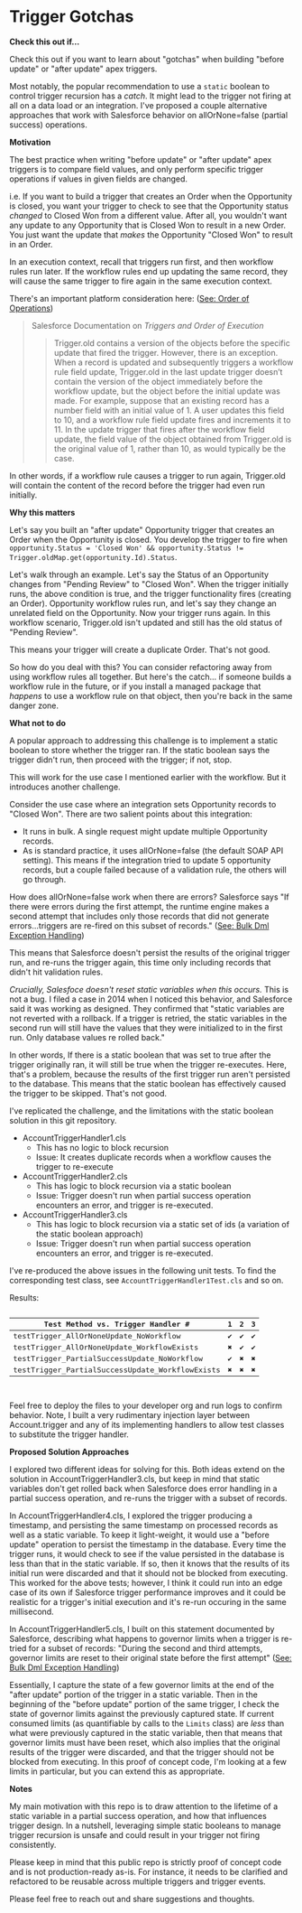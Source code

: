 # Trigger Gotchas

**Check this out if...**

Check this out if you want to learn about "gotchas" when building "before update" or "after update" apex triggers. 

Most notably, the popular recommendation to use a `static` boolean to control trigger recursion has a *catch*. It might lead to the trigger not firing at all on a data load or an integration. I've proposed a couple alternative approaches that work with Salesforce behavior on allOrNone=false (partial success) operations.

**Motivation**

The best practice when writing "before update" or "after update" apex triggers is to compare field values, and only perform specific trigger operations if values in given fields are changed.

i.e. If you want to build a trigger that creates an Order when the Opportunity is closed, you want your trigger to check to see that the Opportunity status *changed* to Closed Won from a different value.  After all, you wouldn't want any update to any Opportunity that is Closed Won to result in a new Order. You just want the update that *makes* the Opportunity "Closed Won" to result in an Order.

In an execution context, recall that triggers run first, and then workflow rules run later. If the workflow rules end up updating the same record, they will cause the same trigger to fire again in the same execution context.

There's an important platform consideration here: ([See: Order of Operations]) 

> Salesforce Documentation on *Triggers and Order of Execution*
>> Trigger.old contains a version of the objects before the specific update that fired the trigger. However, there is an exception. When a record is updated and subsequently triggers a workflow rule field update, Trigger.old in the last update trigger doesn’t contain the version of the object immediately before the workflow update, but the object before the initial update was made. For example, suppose that an existing record has a number field with an initial value of 1. A user updates this field to 10, and a workflow rule field update fires and increments it to 11. In the update trigger that fires after the workflow field update, the field value of the object obtained from Trigger.old is the original value of 1, rather than 10, as would typically be the case. 

In other words, if a workflow rule causes a trigger to run again, Trigger.old will contain the content of the record before the trigger had even run initially.

**Why this matters**

Let's say you built an "after update" Opportunity trigger that creates an Order when the Opportunity is closed. You develop the trigger to fire when `opportunity.Status = 'Closed Won' && opportunity.Status != Trigger.oldMap.get(opportunity.Id).Status`. 

Let's walk through an example. Let's say the Status of an Opportunity changes from "Pending Review" to "Closed Won". When the trigger initially runs, the above condition is true, and the trigger functionality fires (creating an Order). Opportunity workflow rules run, and let's say they change an unrelated field on the Opportunity. Now your trigger runs again. In this workflow scenario, Trigger.old isn't updated and still has the old status of "Pending Review".

This means your trigger will create a duplicate Order. That's not good.

So how do you deal with this? You can consider refactoring away from using workflow rules all together. But here's the catch... if someone builds a workflow rule in the future, or if you install a managed package that *happens* to use a workflow rule on that object, then you're back in the same danger zone.

**What not to do**

A popular approach to addressing this challenge is to implement a static boolean to store whether the trigger ran. If the static boolean says the trigger didn't run, then proceed with the trigger; if not, stop. 

This will work for the use case I mentioned earlier with the workflow. But it introduces another challenge.

Consider the use case where an integration sets Opportunity records to "Closed Won". There are two salient points about this integration:
* It runs in bulk. A single request might update multiple Opportunity records.
* As is standard practice, it uses allOrNone=false (the default SOAP API setting). This means if the integration tried to update 5 opportunity records, but a couple failed because of a validation rule, the others will go through.

How does allOrNone=false work when there are errors? Salesforce says "If there were errors during the first attempt, the runtime engine makes a second attempt that includes only those records that did not generate errors...triggers are re-fired on this subset of records." ([See: Bulk Dml Exception Handling])

This means that Salesforce doesn't persist the results of the original trigger run, and re-runs the trigger again, this time only including records that didn't hit validation rules. 

*Crucially, Salesfoce doesn't reset static variables when this occurs.* This is not a bug. I filed a case in 2014 when I noticed this behavior, and Salesforce said it was working as designed. They confirmed that "static variables are not reverted with a rollback. If a trigger is retried, the static variables in the second run will still have the values that they were initialized to in the first run. Only database values re rolled back." 

In other words, If there is a static boolean that was set to true after the trigger originally ran, it will still be true when the trigger re-executes. Here, that's a problem, because the results of the first trigger run aren't persisted to the database. This means that the static boolean has effectively caused the trigger to be skipped. That's not good.

I've replicated the challenge, and the limitations with the static boolean solution in this git repository.

* AccountTriggerHandler1.cls 
    * This has no logic to block recursion
    * Issue: It creates duplicate records when a workflow causes the trigger to re-execute
* AccountTriggerHandler2.cls 
    * This has logic to block recursion via a static boolean
    * Issue: Trigger doesn't run when partial success operation encounters an error, and trigger is re-executed.
* AccountTriggerHandler3.cls 
    * This has logic to block recursion via a static set of ids (a variation of the static boolean approach)
    * Issue: Trigger doesn't run when partial success operation encounters an error, and trigger is re-executed.

I've re-produced the above issues in the following unit tests. To find the corresponding test class, see `AccountTriggerHandler1Test.cls` and so on. 

Results:

<pre>
<table>
<thead>
<tr>
<th>Test Method vs. Trigger Handler #</th>
<th>1</th>
<th>2</th>
<th>3</th>
</tr>
</thead>
<tbody>
<tr>
<td>testTrigger_AllOrNoneUpdate_NoWorkflow</td>
<td>✔</td>
<td>✔</td>
<td>✔</td>
</tr>
<tr>
<td>testTrigger_AllOrNoneUpdate_WorkflowExists</td>
<td>✖</td>
<td>✔</td>
<td>✔</td>
</tr>
<tr>
<td>testTrigger_PartialSuccessUpdate_NoWorkflow</td>
<td>✔</td>
<td>✖</td>
<td>✖</td>
</tr>
<tr>
<td>testTrigger_PartialSuccessUpdate_WorkflowExists</td>
<td>✖</td>
<td>✖</td>
<td>✖</td>
</tr>
</tbody>
</table>
</pre>

Feel free to deploy the files to your developer org and run logs to confirm behavior. Note, I built a very rudimentary injection layer between Account.trigger and any of its implementing handlers to allow test classes to substitute the trigger handler. 

**Proposed Solution Approaches**

I explored two different ideas for solving for this. Both ideas extend on the solution in AccountTriggerHandler3.cls, but keep in mind that static variables don't get rolled back when Salesforce does error handling in a partial success operation, and re-runs the trigger with a subset of records.

In AccountTriggerHandler4.cls, I explored the trigger producing a timestamp, and persisting the same timestamp on processed records as well as a static variable. To keep it light-weight, it would use a "before update" operation to persist the timestamp in the database. Every time the trigger runs, it would check to see if the value persisted in the database is less than that in the static variable. If so, then it knows that the results of its initial run were discarded and that it should not be blocked from executing. This worked for the above tests; however, I think it could run into an edge case of its own if Salesforce trigger performance improves and it could be realistic for a trigger's initial execution and it's re-run occuring in the same millisecond.

In AccountTriggerHandler5.cls, I built on this statement documented by Salesforce, describing what happens to governor limits when a trigger is re-tried for a subset of records: "During the second and third attempts, governor limits are reset to their original state before the first attempt" ([See: Bulk Dml Exception Handling]) 

Essentially, I capture the state of a few governor limits at the end of the "after update" portion of the trigger in a static variable. Then in the beginning of the "before update" portion of the same trigger, I check the state of governor limits against the previously captured state. If current consumed limits (as quantifiable by calls to the `Limits` class) are _less_ than what were previously captured in the static variable, then that means that governor limits must have been reset, which also implies that the original results of the trigger were discarded, and that the trigger should not be blocked from executing. In this proof of concept code, I'm looking at a few limits in particular, but you can extend this as appropriate.

**Notes**

My main motivation with this repo is to draw attention to the lifetime of a static variable in a partial success operation, and how that influences trigger design. In a nutshell, leveraging simple static booleans to manage trigger recursion is unsafe and could result in your trigger not firing consistently. 

Please keep in mind that this public repo is strictly proof of concept code and is not production-ready as-is. For instance, it needs to be clarified and refactored to be reusable across multiple triggers and trigger events.

Please feel free to reach out and share suggestions and thoughts. 

[See: Order of Operations]:https://developer.salesforce.com/docs/atlas.en-us.apexcode.meta/apexcode/apex_triggers_order_of_execution.htm
[See: Bulk Dml Exception Handling]:https://developer.salesforce.com/docs/atlas.en-us.apexcode.meta/apexcode/apex_dml_bulk_exceptions.htm
